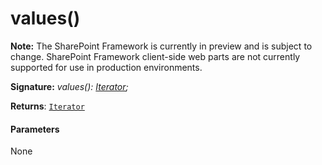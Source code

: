 # values()
**Note:** The SharePoint Framework is currently in preview and is subject to change. SharePoint Framework client-side web parts are not currently supported for use in production environments.





**Signature:** _values(): [Iterator](../../es6-collections.api/interface/iterator.md)<V>;_

**Returns**: [`Iterator`](../../es6-collections.api/interface/iterator.md)<V>





#### Parameters
None


